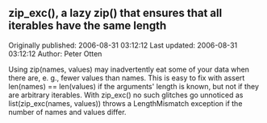 ## zip_exc(), a lazy zip() that ensures that all iterables have the same length 
Originally published: 2006-08-31 03:12:12 
Last updated: 2006-08-31 03:12:12 
Author: Peter Otten 
 
Using zip(names, values) may inadvertently eat some of your data when there are, e. g., fewer values than names. This is easy to fix with assert len(names) == len(values) if the arguments' length is known, but not if they are arbitrary iterables. With zip_exc() no such glitches go unnoticed as list(zip_exc(names, values)) throws a LengthMismatch exception if the number of names and values differ.